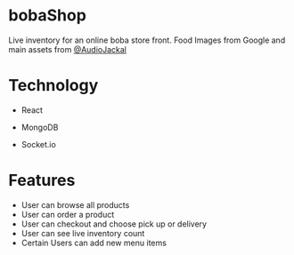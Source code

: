 # bobaShop
Live inventory for an online boba store front. 
Food Images from Google and main assets from [@AudioJackal](https://www.instagram.com/audiojackal/)

# Technology
- React

- MongoDB

- Socket.io

# Features
- User can browse all products
- User can order a product
- User can checkout and choose pick up or delivery
- User can see live inventory count 
- Certain Users can add new menu items
